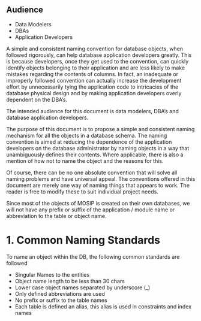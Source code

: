 ## Audience
* Data Modelers
* DBAs
* Application Developers

A simple and consistent naming convention for database objects, when followed rigorously, can help database application developers greatly.  This is because developers, once they get used to the convention, can quickly identify objects belonging to their application and are less likely to make mistakes regarding the contents of columns.  In fact, an inadequate or improperly followed convention can actually increase the development effort by unnecessarily tying the application code to intricacies of the database physical design and by making application developers overly dependent on the DBA’s.

The intended audience for this document is data modelers, DBA’s and database application developers.

The purpose of this document is to propose a simple and consistent naming mechanism for all the objects in a database schema.  The naming convention is aimed at reducing the dependence of the application developers on the database administrator by naming objects in a way that unambiguously defines their contents.  Where applicable, there is also a mention of how not to name the object and the reasons for this.

Of course, there can be no one absolute convention that will solve all naming problems and have universal appeal.  The conventions offered in this document are merely one way of naming things that appears to work.  The reader is free to modify these to suit individual project needs.

Since most of the objects of MOSIP is created on their own databases, we will not have any prefix or suffix of the application / module name or abbreviation to the table or object name.

# 1. Common Naming Standards

To name an object within the DB, the following common standards are followed

* Singular Names to the entities
* Object name length to be less than 30 chars
* Lower case object names separated by underscore (_)
* Only defined abbreviations are used
* No prefix or suffix to the table names
* Each table is defined an alias, this alias is used in constraints and index names
